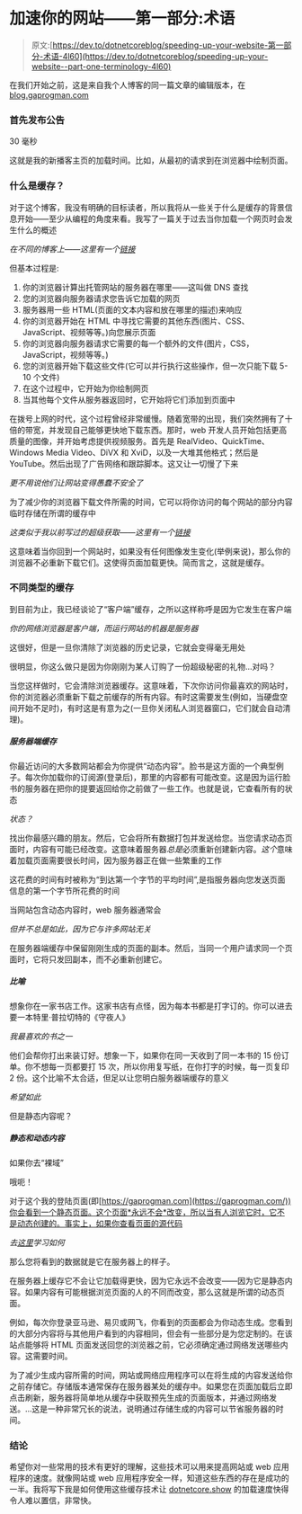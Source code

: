 # 加速你的网站——第一部分:术语

> 原文:[https://dev.to/dotnetcoreblog/speeding-up-your-website-第一部分-术语-4l60](https://dev.to/dotnetcoreblog/speeding-up-your-website--part-one-terminology-4l60)

在我们开始之前，这是来自我个人博客的同一篇文章的编辑版本，在[blog.gaprogman.com](https://blog.gaprogman.com/)

### 首先发布公告

30 毫秒

这就是我的新播客主页的加载时间。比如，从最初的请求到在浏览器中绘制页面。

### 什么是缓存？

对于这个博客，我没有明确的目标读者，所以我将从一些关于什么是缓存的背景信息开始——至少从编程的角度来看。我写了一篇关于过去当你加载一个网页时会发生什么的概述

*在不同的博客上——这里有一个[链接](https://dotnetcore.gaprogman.com/2017/01/05/bundling-in-net-core-mvc-applications-with-webpack/)*

但基本过程是:

1.  你的浏览器计算出托管网站的服务器在哪里——这叫做 DNS 查找
2.  您的浏览器向服务器请求您告诉它加载的网页
3.  服务器用一些 HTML(页面的文本内容和放在哪里的描述)来响应
4.  你的浏览器开始在 HTML 中寻找它需要的其他东西(图片、CSS、JavaScript、视频等等。)向您展示页面
5.  你的浏览器向服务器请求它需要的每一个额外的文件(图片，CSS，JavaScript，视频等等。)
6.  您的浏览器开始下载这些文件(它可以并行执行这些操作，但一次只能下载 5-10 个文件)
7.  在这个过程中，它开始为你绘制网页
8.  当其他每个文件从服务器返回时，它开始将它们添加到页面中

在拨号上网的时代，这个过程曾经非常缓慢。随着宽带的出现，我们突然拥有了十倍的带宽，并发现自己能够更快地下载东西。那时，web 开发人员开始包括更高质量的图像，并开始考虑提供视频服务。首先是 RealVideo、QuickTime、Windows Media Video、DiVX 和 XviD，以及一大堆其他格式；然后是 YouTube。然后出现了广告网络和跟踪脚本。这又让一切慢了下来

*更不用说他们让网站变得愚蠢不安全了*

为了减少你的浏览器下载文件所需的时间，它可以将你访问的每个网站的部分内容临时存储在所谓的缓存中

*这类似于我以前写过的超级获取——这里有一个[链接](https://blog.gaprogman.com/2011/01/fetch-or-why-i-reinstall-my-os-so-often/)*

这意味着当你回到一个网站时，如果没有任何图像发生变化(举例来说)，那么你的浏览器不必重新下载它们。这使得页面加载更快。简而言之，这就是缓存。

### 不同类型的缓存

到目前为止，我已经谈论了“客户端”缓存，之所以这样称呼是因为它发生在客户端

*你的网络浏览器是客户端，而运行网站的机器是服务器*

这很好，但是一旦你清除了浏览器的历史记录，它就会变得毫无用处

很明显，你这么做只是因为你刚刚为某人订购了一份超级秘密的礼物...对吗？

当您这样做时，它会清除浏览器缓存。这意味着，下次你访问你最喜欢的网站时，你的浏览器必须重新下载之前缓存的所有内容。有时这需要发生(例如，当硬盘空间开始不足时)，有时这是有意为之(一旦你关闭私人浏览器窗口，它们就会自动清理)。

##### 服务器端缓存

你最近访问的大多数网站都会为你提供“动态内容”。脸书是这方面的一个典型例子。每次你加载你的订阅源(登录后)，那里的内容都有可能改变。这是因为运行脸书的服务器在把你的提要返回给你之前做了一些工作。也就是说，它查看所有的状态

*状态？*

找出你最感兴趣的朋友。然后，它会将所有数据打包并发送给您。当您请求动态页面时，内容有可能已经改变。这意味着服务器*总是*必须重新创建新内容。*这个*意味着加载页面需要很长时间，因为服务器正在做一些繁重的工作

这花费的时间有时被称为“到达第一个字节的平均时间”,是指服务器向您发送页面信息的第一个字节所花费的时间

当网站包含动态内容时，web 服务器通常会

*但并不总是如此，因为它与许多网站无关*

在服务器端缓存中保留刚刚生成的页面的副本。然后，当同一个用户请求同一个页面时，它将只发回副本，而不必重新创建它。

##### 比喻

想象你在一家书店工作。这家书店有点怪，因为每本书都是打字订的。你可以进去要一本特里·普拉切特的《守夜人》

*我最喜欢的书之一*

他们会帮你打出来装订好。想象一下，如果你在同一天收到了同一本书的 15 份订单。你不想每一页都要打 15 次，所以你用复写纸，在你打字的时候，每一页复印 2 份。这个比喻不太合适，但足以让您明白服务器端缓存的意义

*希望如此*

但是静态内容呢？

##### 静态和动态内容

如果你去“裸域”

哦呃！

对于这个我的登陆页面(即[https://gaprogman.com](https://gaprogman.com/))你会看到一个静态页面。这个页面*永远不会*改变，所以当有人浏览它时，它不是动态创建的。事实上，如果你查看页面的源代码

*去[这里](https://www.lifewire.com/view-web-source-code-4151702)学习如何*

那么您将看到的数据就是它在服务器上的样子。

在服务器上缓存它不会让它加载得更快，因为它永远不会改变——因为它是静态内容。如果内容有可能根据浏览页面的人的不同而改变，那么这就是所谓的动态页面。

例如，每次你登录亚马逊、易贝或网飞，你看到的页面都会为你动态生成。您看到的大部分内容将与其他用户看到的内容相同，但会有一些部分是为您定制的。在该站点能够将 HTML 页面发送回您的浏览器之前，它必须确定通过网络发送哪些内容。这需要时间。

为了减少生成内容所需的时间，网站或网络应用程序可以在将生成的内容发送给你之前存储它。存储版本通常保存在服务器某处的缓存中。如果您在页面加载后立即点击刷新，服务器将简单地从缓存中获取预先生成的页面版本，并通过网络发送。...这是一种非常冗长的说法，说明通过存储生成的内容可以节省服务器的时间。

### 结论

希望你对一些常用的技术有更好的理解，这些技术可以用来提高网站或 web 应用程序的速度。就像网站或 web 应用程序安全一样，知道这些东西的存在是成功的一半。我将写下我是如何使用这些缓存技术让 [dotnetcore.show](https://dotnetcore.show/) 的加载速度快得令人难以置信，非常快。